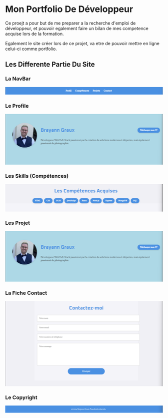 # Mon Portfolio De Développeur

Ce proejt a pour but de me preparer a la recherche d'emploi de développeur, et pouvoir egalement faire un bilan de mes competence acquise lors de la formation.

Egalement le site créer lors de ce projet, va etre de pouvoir mettre en ligne celui-ci comme portfolio.

## Les Differente Partie Du Site

### La NavBar
![alt text](imagesReadMe/NavBar.png)
### Le Profile
![alt text](imagesReadMe/profile.png)
### Les Skills (Compétences)
![alt text](imagesReadMe/Skills.png)
### Les Projet
![alt text](imagesReadMe/profile.png)
### La Fiche Contact
![alt text](imagesReadMe/Contact.png)
### Le Copyright
![alt text](imagesReadMe/Footer.png)